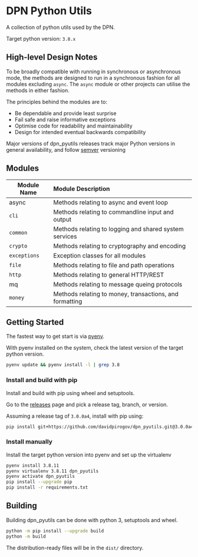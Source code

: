 # DPN Python Utils

A collection of python utils used by the DPN.

Target python version: ```3.8.x```

## High-level Design Notes

To be broadly compatible with running in synchronous or asynchronous mode, the methods
are designed to run in a synchronous fashion for all modules excluding ```async```.
The ```async``` module or other projects can utilise the methods in either fashion.

The principles behind the modules are to:
 * Be dependable and provide least surprise
 * Fail safe and raise informative exceptions
 * Optimise code for readability and maintainability
 * Design for intended eventual backwards compatibility

Major versions of dpn_pyutils releases track major Python versions in general
availability, and follow [semver](https://semver.org/) versioning

## Modules

| Module Name      | Module Description                                      |
| ---------------- | :------------------------------------------------------ |
| async            | Methods relating to async and event loop                |
| ```cli```        | Methods relating to commandline input and output        |
| ```common```     | Methods relating to logging and shared system services  |
| ```crypto```     | Methods relating to cryptography and encoding           |
| ```exceptions``` | Exception classes for all modules                       |
| ```file```       | Methods relating to file and path operations            |
| ```http```       | Methods relating to general HTTP/REST                   |
| mq               | Methods relating to message queing protocols            |
| ```money```      | Methods relating to money, transactions, and formatting |


## Getting Started

The fastest way to get start is via [pyenv](https://realpython.com/intro-to-pyenv/). 

With pyenv installed on the system, check the latest version of the target python version. 
```bash
pyenv update && pyenv install -l | grep 3.8
```

### Install and build with pip

Install and build with pip using wheel and setuptools. 

Go to the [releases](https://github.com/davidpirogov/dpn_pyutils/releases) page and pick 
a release tag, branch, or version. 

Assuming a release tag of ```3.0.0a4```, install with pip using:
```bash
pip install git+https://github.com/davidpirogov/dpn_pyutils.git@3.0.0a4
```

### Install manually 

Install the target python version into pyenv and set up the virtualenv
```bash
pyenv install 3.8.11
pyenv virtualenv 3.8.11 dpn_pyutils
pyenv activate dpn_pyutils
pip install --upgrade pip
pip install -r requirements.txt
```




## Building 

Building dpn_pyutils can be done with python 3, setuptools and wheel.

```bash
python -m pip install --upgrade build
python -m build
```

The distribution-ready files will be in the ```dist/``` directory.